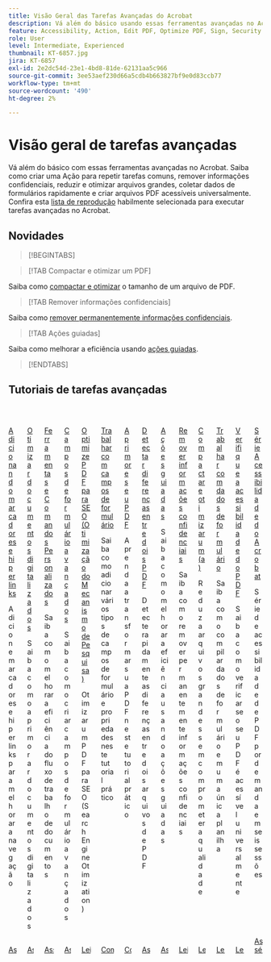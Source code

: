 ```yaml
---
title: Visão Geral das Tarefas Avançadas do Acrobat
description: Vá além do básico usando essas ferramentas avançadas no Acrobat
feature: Accessibility, Action, Edit PDF, Optimize PDF, Sign, Security
role: User
level: Intermediate, Experienced
thumbnail: KT-6857.jpg
jira: KT-6857
exl-id: 2e2dc54d-23e1-4bd8-81de-62131aa5c966
source-git-commit: 3ee53aef230d66a5cdb4b663827bf9e0d83ccb77
workflow-type: tm+mt
source-wordcount: '490'
ht-degree: 2%

---
```


# Visão geral de tarefas avançadas

Vá além do básico com essas ferramentas avançadas no Acrobat. Saiba como criar uma Ação para repetir tarefas comuns, remover informações confidenciais, reduzir e otimizar arquivos grandes, coletar dados de formulários rapidamente e criar arquivos PDF acessíveis universalmente. Confira esta [lista de reprodução](https://experienceleague.adobe.com/pt-br/playlists/acrobat-peform-advanced-tasks) habilmente selecionada para executar tarefas avançadas no Acrobat.

## Novidades

>[!BEGINTABS]

>[!TAB Compactar e otimizar um PDF]

Saiba como [compactar e otimizar](reduce.md) o tamanho de um arquivo de PDF.

>[!TAB Remover informações confidenciais]

Saiba como [remover permanentemente informações confidenciais](redact.md).

>[!TAB Ações guiadas]

Saiba como melhorar a eficiência usando [ações guiadas](action.md).

>[!ENDTABS]

## Tutoriais de tarefas avançadas

<!-- START CARDS HTML - DO NOT MODIFY BY HAND -->
<div class="columns">
    <div class="column is-half-tablet is-half-desktop is-one-third-widescreen" aria-label="Adding bookmarks and hyperlinks">
        <div class="card" style="height: 100%; display: flex; flex-direction: column; height: 100%;">
            <div class="card-image">
                <figure class="image x-is-16by9">
                    <a href="https://experienceleague.adobe.com/pt-br/docs/document-cloud-learn/acrobat-learning/advanced-tasks/bookmarks" title="Adição de marcadores e hiperlinks" target="_self" rel="referrer">
                        <img class="is-bordered-r-small" src="https://experienceleague.adobe.com/pt-br/docs/document-cloud-learn/acrobat-learning/advanced-tasks/media_1928ec63dca97739c8ecf40eefc7e0deee02ea7ae.png?width=400&format=webply&optimize=medium" alt="Adição de marcadores e hiperlinks"
                             style="width: 100%; aspect-ratio: 16 / 9; object-fit: cover; overflow: hidden; display: block; margin: auto;">
                    </a>
                </figure>
            </div>
            <div class="card-content is-padded-small" style="display: flex; flex-direction: column; flex-grow: 1; justify-content: space-between;">
                <div class="top-card-content">
                    <p class="headline is-size-6 has-text-weight-bold">
                        <a href="https://experienceleague.adobe.com/pt-br/docs/document-cloud-learn/acrobat-learning/advanced-tasks/bookmarks" target="_self" rel="referrer" title="Adição de marcadores e hiperlinks">Adicionando marcadores e hiperlinks</a>
                    </p>
                    <p class="is-size-6">Adicione marcadores e hiperlinks para melhorar a navegação</p>
                </div>
                <a href="https://experienceleague.adobe.com/pt-br/docs/document-cloud-learn/acrobat-learning/advanced-tasks/bookmarks" target="_self" rel="referrer" class="spectrum-Button spectrum-Button--outline spectrum-Button--primary spectrum-Button--sizeM" style="align-self: flex-start; margin-top: 1rem;">
                    <span class="spectrum-Button-label has-no-wrap has-text-weight-bold">Assistir</span>
                </a>
            </div>
        </div>
    </div>
    <div class="column is-half-tablet is-half-desktop is-one-third-widescreen" aria-label="Optimize scanned documents">
        <div class="card" style="height: 100%; display: flex; flex-direction: column; height: 100%;">
            <div class="card-image">
                <figure class="image x-is-16by9">
                    <a href="https://experienceleague.adobe.com/pt-br/docs/document-cloud-learn/acrobat-learning/advanced-tasks/optimizescan" title="Otimizar documentos digitalizados" target="_self" rel="referrer">
                        <img class="is-bordered-r-small" src="https://experienceleague.adobe.com/pt-br/docs/document-cloud-learn/acrobat-learning/advanced-tasks/media_1245100f385dbc2312f856ae1c9cc0e634142a564.png?width=400&format=webply&optimize=medium" alt="Otimizar documentos digitalizados"
                             style="width: 100%; aspect-ratio: 16 / 9; object-fit: cover; overflow: hidden; display: block; margin: auto;">
                    </a>
                </figure>
            </div>
            <div class="card-content is-padded-small" style="display: flex; flex-direction: column; flex-grow: 1; justify-content: space-between;">
                <div class="top-card-content">
                    <p class="headline is-size-6 has-text-weight-bold">
                        <a href="https://experienceleague.adobe.com/pt-br/docs/document-cloud-learn/acrobat-learning/advanced-tasks/optimizescan" target="_self" rel="referrer" title="Otimizar documentos digitalizados">Otimizar documentos digitalizados</a>
                    </p>
                    <p class="is-size-6">Saiba como aprimorar documentos digitalizados</p>
                </div>
                <a href="https://experienceleague.adobe.com/pt-br/docs/document-cloud-learn/acrobat-learning/advanced-tasks/optimizescan" target="_self" rel="referrer" class="spectrum-Button spectrum-Button--outline spectrum-Button--primary spectrum-Button--sizeM" style="align-self: flex-start; margin-top: 1rem;">
                    <span class="spectrum-Button-label has-no-wrap has-text-weight-bold">Assistir</span>
                </a>
            </div>
        </div>
    </div>
    <div class="column is-half-tablet is-half-desktop is-one-third-widescreen" aria-label="Custom Commands and Tools">
        <div class="card" style="height: 100%; display: flex; flex-direction: column; height: 100%;">
            <div class="card-image">
                <figure class="image x-is-16by9">
                    <a href="https://experienceleague.adobe.com/pt-br/docs/document-cloud-learn/acrobat-learning/advanced-tasks/custom" title="Comandos e ferramentas personalizados" target="_self" rel="referrer">
                        <img class="is-bordered-r-small" src="https://experienceleague.adobe.com/pt-br/docs/document-cloud-learn/acrobat-learning/advanced-tasks/media_1b02719f4c711973890d4dbf3c3c570d9516a5ea5.png?width=400&format=webply&optimize=medium" alt="Comandos e ferramentas personalizados"
                             style="width: 100%; aspect-ratio: 16 / 9; object-fit: cover; overflow: hidden; display: block; margin: auto;">
                    </a>
                </figure>
            </div>
            <div class="card-content is-padded-small" style="display: flex; flex-direction: column; flex-grow: 1; justify-content: space-between;">
                <div class="top-card-content">
                    <p class="headline is-size-6 has-text-weight-bold">
                        <a href="https://experienceleague.adobe.com/pt-br/docs/document-cloud-learn/acrobat-learning/advanced-tasks/custom" target="_self" rel="referrer" title="Comandos e ferramentas personalizados">Ferramentas e Comandos Personalizados</a>
                    </p>
                    <p class="is-size-6">Saiba como melhorar a eficiência do fluxo de trabalho de documentos</p>
                </div>
                <a href="https://experienceleague.adobe.com/pt-br/docs/document-cloud-learn/acrobat-learning/advanced-tasks/custom" target="_self" rel="referrer" class="spectrum-Button spectrum-Button--outline spectrum-Button--primary spectrum-Button--sizeM" style="align-self: flex-start; margin-top: 1rem;">
                    <span class="spectrum-Button-label has-no-wrap has-text-weight-bold">Assistir</span>
                </a>
            </div>
        </div>
    </div>
    <div class="column is-half-tablet is-half-desktop is-one-third-widescreen" aria-label="Advanced form fields">
        <div class="card" style="height: 100%; display: flex; flex-direction: column; height: 100%;">
            <div class="card-image">
                <figure class="image x-is-16by9">
                    <a href="https://experienceleague.adobe.com/pt-br/docs/document-cloud-learn/acrobat-learning/advanced-tasks/advancedforms" title="Campos de formulário avançados" target="_self" rel="referrer">
                        <img class="is-bordered-r-small" src="https://experienceleague.adobe.com/pt-br/docs/document-cloud-learn/acrobat-learning/advanced-tasks/media_1b7b362d858e1c0e49ad30ac8e9e9ae597fadb814.png?width=400&format=webply&optimize=medium" alt="Campos de formulário avançados"
                             style="width: 100%; aspect-ratio: 16 / 9; object-fit: cover; overflow: hidden; display: block; margin: auto;">
                    </a>
                </figure>
            </div>
            <div class="card-content is-padded-small" style="display: flex; flex-direction: column; flex-grow: 1; justify-content: space-between;">
                <div class="top-card-content">
                    <p class="headline is-size-6 has-text-weight-bold">
                        <a href="https://experienceleague.adobe.com/pt-br/docs/document-cloud-learn/acrobat-learning/advanced-tasks/advancedforms" target="_self" rel="referrer" title="Campos de formulário avançados">Campos de formulário avançados</a>
                    </p>
                    <p class="is-size-6">Saiba como criar campos de formulário avançados</p>
                </div>
                <a href="https://experienceleague.adobe.com/pt-br/docs/document-cloud-learn/acrobat-learning/advanced-tasks/advancedforms" target="_self" rel="referrer" class="spectrum-Button spectrum-Button--outline spectrum-Button--primary spectrum-Button--sizeM" style="align-self: flex-start; margin-top: 1rem;">
                    <span class="spectrum-Button-label has-no-wrap has-text-weight-bold">Assistir</span>
                </a>
            </div>
        </div>
    </div>
    <div class="column is-half-tablet is-half-desktop is-one-third-widescreen" aria-label="Optimize PDFs for SEO (Search Engine Optimization)">
        <div class="card" style="height: 100%; display: flex; flex-direction: column; height: 100%;">
            <div class="card-image">
                <figure class="image x-is-16by9">
                    <a href="https://experienceleague.adobe.com/pt-br/docs/document-cloud-learn/acrobat-learning/advanced-tasks/optimizeseo" title="Optimize PDF para SEO (Search Engine Otimization)" target="_self" rel="referrer">
                        <img class="is-bordered-r-small" src="https://experienceleague.adobe.com/pt-br/docs/document-cloud-learn/acrobat-learning/advanced-tasks/media_1e2e2daf28ca93e57955df2a9a10a3694829529b1.png?width=400&format=webply&optimize=medium" alt="Optimize PDF para SEO (Search Engine Otimization)"
                             style="width: 100%; aspect-ratio: 16 / 9; object-fit: cover; overflow: hidden; display: block; margin: auto;">
                    </a>
                </figure>
            </div>
            <div class="card-content is-padded-small" style="display: flex; flex-direction: column; flex-grow: 1; justify-content: space-between;">
                <div class="top-card-content">
                    <p class="headline is-size-6 has-text-weight-bold">
                        <a href="https://experienceleague.adobe.com/pt-br/docs/document-cloud-learn/acrobat-learning/advanced-tasks/optimizeseo" target="_self" rel="referrer" title="Optimize PDF para SEO (Search Engine Otimization)">Optimize PDF para SEO (Otimização do Mecanismo de Pesquisa)</a>
                    </p>
                    <p class="is-size-6">Otimizar um PDF para SEO (Search Engine Otimization)</p>
                </div>
                <a href="https://experienceleague.adobe.com/pt-br/docs/document-cloud-learn/acrobat-learning/advanced-tasks/optimizeseo" target="_self" rel="referrer" class="spectrum-Button spectrum-Button--outline spectrum-Button--primary spectrum-Button--sizeM" style="align-self: flex-start; margin-top: 1rem;">
                    <span class="spectrum-Button-label has-no-wrap has-text-weight-bold">Leitura</span>
                </a>
            </div>
        </div>
    </div>
    <div class="column is-half-tablet is-half-desktop is-one-third-widescreen" aria-label="Work with form fields">
        <div class="card" style="height: 100%; display: flex; flex-direction: column; height: 100%;">
            <div class="card-image">
                <figure class="image x-is-16by9">
                    <a href="https://experienceleague.adobe.com/pt-br/docs/document-cloud-learn/acrobat-learning/advanced-tasks/workforms" title="Trabalhar com campos de formulário" target="_self" rel="referrer">
                        <img class="is-bordered-r-small" src="https://experienceleague.adobe.com/pt-br/docs/document-cloud-learn/acrobat-learning/advanced-tasks/media_10ea5d7b55e05f5705621c6f8f904019a395a15f2.png?width=400&format=webply&optimize=medium" alt="Trabalhar com campos de formulário"
                             style="width: 100%; aspect-ratio: 16 / 9; object-fit: cover; overflow: hidden; display: block; margin: auto;">
                    </a>
                </figure>
            </div>
            <div class="card-content is-padded-small" style="display: flex; flex-direction: column; flex-grow: 1; justify-content: space-between;">
                <div class="top-card-content">
                    <p class="headline is-size-6 has-text-weight-bold">
                        <a href="https://experienceleague.adobe.com/pt-br/docs/document-cloud-learn/acrobat-learning/advanced-tasks/workforms" target="_self" rel="referrer" title="Trabalhar com campos de formulário">Trabalhar com campos de formulário</a>
                    </p>
                    <p class="is-size-6">Saiba como adicionar vários tipos de campos de formulário e propriedades neste tutorial prático</p>
                </div>
                <a href="https://experienceleague.adobe.com/pt-br/docs/document-cloud-learn/acrobat-learning/advanced-tasks/workforms" target="_self" rel="referrer" class="spectrum-Button spectrum-Button--outline spectrum-Button--primary spectrum-Button--sizeM" style="align-self: flex-start; margin-top: 1rem;">
                    <span class="spectrum-Button-label has-no-wrap has-text-weight-bold">Começar</span>
                </a>
            </div>
        </div>
    </div>
    <div class="column is-half-tablet is-half-desktop is-one-third-widescreen" aria-label="Enhance your PDF">
        <div class="card" style="height: 100%; display: flex; flex-direction: column; height: 100%;">
            <div class="card-image">
                <figure class="image x-is-16by9">
                    <a href="https://experienceleague.adobe.com/pt-br/docs/document-cloud-learn/acrobat-learning/advanced-tasks/enhance" title="Aprimore seu PDF" target="_self" rel="referrer">
                        <img class="is-bordered-r-small" src="https://experienceleague.adobe.com/pt-br/docs/document-cloud-learn/acrobat-learning/advanced-tasks/media_10d82b44057d27bab73c31ffeff18dc125bce92ef.png?width=400&format=webply&optimize=medium" alt="Aprimore seu PDF"
                             style="width: 100%; aspect-ratio: 16 / 9; object-fit: cover; overflow: hidden; display: block; margin: auto;">
                    </a>
                </figure>
            </div>
            <div class="card-content is-padded-small" style="display: flex; flex-direction: column; flex-grow: 1; justify-content: space-between;">
                <div class="top-card-content">
                    <p class="headline is-size-6 has-text-weight-bold">
                        <a href="https://experienceleague.adobe.com/pt-br/docs/document-cloud-learn/acrobat-learning/advanced-tasks/enhance" target="_self" rel="referrer" title="Aprimore seu PDF">Aprimore seu PDF</a>
                    </p>
                    <p class="is-size-6">Aprenda a transformar sua PDF neste tutorial prático</p>
                </div>
                <a href="https://experienceleague.adobe.com/pt-br/docs/document-cloud-learn/acrobat-learning/advanced-tasks/enhance" target="_self" rel="referrer" class="spectrum-Button spectrum-Button--outline spectrum-Button--primary spectrum-Button--sizeM" style="align-self: flex-start; margin-top: 1rem;">
                    <span class="spectrum-Button-label has-no-wrap has-text-weight-bold">Começar</span>
                </a>
            </div>
        </div>
    </div>
    <div class="column is-half-tablet is-half-desktop is-one-third-widescreen" aria-label="Detect differences between two PDFs">
        <div class="card" style="height: 100%; display: flex; flex-direction: column; height: 100%;">
            <div class="card-image">
                <figure class="image x-is-16by9">
                    <a href="https://experienceleague.adobe.com/pt-br/docs/document-cloud-learn/acrobat-learning/advanced-tasks/compare" title="Detectar diferenças entre dois PDF" target="_self" rel="referrer">
                        <img class="is-bordered-r-small" src="https://experienceleague.adobe.com/pt-br/docs/document-cloud-learn/acrobat-learning/advanced-tasks/media_1ec5b0b1409d4cb597a9e7667e2a1d101ee664cdb.png?width=400&format=webply&optimize=medium" alt="Detectar diferenças entre dois PDF"
                             style="width: 100%; aspect-ratio: 16 / 9; object-fit: cover; overflow: hidden; display: block; margin: auto;">
                    </a>
                </figure>
            </div>
            <div class="card-content is-padded-small" style="display: flex; flex-direction: column; flex-grow: 1; justify-content: space-between;">
                <div class="top-card-content">
                    <p class="headline is-size-6 has-text-weight-bold">
                        <a href="https://experienceleague.adobe.com/pt-br/docs/document-cloud-learn/acrobat-learning/advanced-tasks/compare" target="_self" rel="referrer" title="Detectar diferenças entre dois PDF">Detectar diferenças entre dois PDF</a>
                    </p>
                    <p class="is-size-6">Detecte rapidamente as diferenças entre dois arquivos de PDF</p>
                </div>
                <a href="https://experienceleague.adobe.com/pt-br/docs/document-cloud-learn/acrobat-learning/advanced-tasks/compare" target="_self" rel="referrer" class="spectrum-Button spectrum-Button--outline spectrum-Button--primary spectrum-Button--sizeM" style="align-self: flex-start; margin-top: 1rem;">
                    <span class="spectrum-Button-label has-no-wrap has-text-weight-bold">Assistir</span>
                </a>
            </div>
        </div>
    </div>
    <div class="column is-half-tablet is-half-desktop is-one-third-widescreen" aria-label="Guided actions">
        <div class="card" style="height: 100%; display: flex; flex-direction: column; height: 100%;">
            <div class="card-image">
                <figure class="image x-is-16by9">
                    <a href="https://experienceleague.adobe.com/pt-br/docs/document-cloud-learn/acrobat-learning/advanced-tasks/action" title="Ações guiadas" target="_self" rel="referrer">
                        <img class="is-bordered-r-small" src="https://experienceleague.adobe.com/pt-br/docs/document-cloud-learn/acrobat-learning/advanced-tasks/media_1e58586ea8525eaea6c7ae1b57bc2e8a325b58990.png?width=400&format=webply&optimize=medium" alt="Ações guiadas"
                             style="width: 100%; aspect-ratio: 16 / 9; object-fit: cover; overflow: hidden; display: block; margin: auto;">
                    </a>
                </figure>
            </div>
            <div class="card-content is-padded-small" style="display: flex; flex-direction: column; flex-grow: 1; justify-content: space-between;">
                <div class="top-card-content">
                    <p class="headline is-size-6 has-text-weight-bold">
                        <a href="https://experienceleague.adobe.com/pt-br/docs/document-cloud-learn/acrobat-learning/advanced-tasks/action" target="_self" rel="referrer" title="Ações guiadas">Ações guiadas</a>
                    </p>
                    <p class="is-size-6">Saiba como melhorar a eficiência usando ações guiadas</p>
                </div>
                <a href="https://experienceleague.adobe.com/pt-br/docs/document-cloud-learn/acrobat-learning/advanced-tasks/action" target="_self" rel="referrer" class="spectrum-Button spectrum-Button--outline spectrum-Button--primary spectrum-Button--sizeM" style="align-self: flex-start; margin-top: 1rem;">
                    <span class="spectrum-Button-label has-no-wrap has-text-weight-bold">Assistir</span>
                </a>
            </div>
        </div>
    </div>
    <div class="column is-half-tablet is-half-desktop is-one-third-widescreen" aria-label="Redact & Sanitize">
        <div class="card" style="height: 100%; display: flex; flex-direction: column; height: 100%;">
            <div class="card-image">
                <figure class="image x-is-16by9">
                    <a href="https://experienceleague.adobe.com/pt-br/docs/document-cloud-learn/acrobat-learning/advanced-tasks/redact" title="Remover informações confidenciais" target="_self" rel="referrer">
                        <img class="is-bordered-r-small" src="https://experienceleague.adobe.com/pt-br/docs/document-cloud-learn/acrobat-learning/advanced-tasks/media_1ff812f51dc5f60862fb9630e5f4fb1e82144442c.png?width=400&format=webply&optimize=medium" alt="Remover informações confidenciais"
                             style="width: 100%; aspect-ratio: 16 / 9; object-fit: cover; overflow: hidden; display: block; margin: auto;">
                    </a>
                </figure>
            </div>
            <div class="card-content is-padded-small" style="display: flex; flex-direction: column; flex-grow: 1; justify-content: space-between;">
                <div class="top-card-content">
                    <p class="headline is-size-6 has-text-weight-bold">
                        <a href="https://experienceleague.adobe.com/pt-br/docs/document-cloud-learn/acrobat-learning/advanced-tasks/redact" target="_self" rel="referrer" title="Remover informações confidenciais">Remover informações confidenciais</a>
                    </p>
                    <p class="is-size-6">Saiba como remover permanentemente informações confidenciais</p>
                </div>
                <a href="https://experienceleague.adobe.com/pt-br/docs/document-cloud-learn/acrobat-learning/advanced-tasks/redact" target="_self" rel="referrer" class="spectrum-Button spectrum-Button--outline spectrum-Button--primary spectrum-Button--sizeM" style="align-self: flex-start; margin-top: 1rem;">
                    <span class="spectrum-Button-label has-no-wrap has-text-weight-bold">Leitura</span>
                </a>
            </div>
        </div>
    </div>
    <div class="column is-half-tablet is-half-desktop is-one-third-widescreen" aria-label="Reduce file size & optimize">
        <div class="card" style="height: 100%; display: flex; flex-direction: column; height: 100%;">
            <div class="card-image">
                <figure class="image x-is-16by9">
                    <a href="https://experienceleague.adobe.com/pt-br/docs/document-cloud-learn/acrobat-learning/advanced-tasks/reduce" title="Compactar e otimizar um PDF" target="_self" rel="referrer">
                        <img class="is-bordered-r-small" src="https://experienceleague.adobe.com/pt-br/docs/document-cloud-learn/acrobat-learning/advanced-tasks/media_169fb64a79f77cca99a86e42cf02d87861e2203cc.png?width=400&format=webply&optimize=medium" alt="Compactar e otimizar um PDF"
                             style="width: 100%; aspect-ratio: 16 / 9; object-fit: cover; overflow: hidden; display: block; margin: auto;">
                    </a>
                </figure>
            </div>
            <div class="card-content is-padded-small" style="display: flex; flex-direction: column; flex-grow: 1; justify-content: space-between;">
                <div class="top-card-content">
                    <p class="headline is-size-6 has-text-weight-bold">
                        <a href="https://experienceleague.adobe.com/pt-br/docs/document-cloud-learn/acrobat-learning/advanced-tasks/reduce" target="_self" rel="referrer" title="Reduza o tamanho do arquivo e otimize">Compactar e otimizar um(a)</a>
                    </p>
                    <p class="is-size-6">Reduza arquivos grandes sem comprometer a qualidade</p>
                </div>
                <a href="https://experienceleague.adobe.com/pt-br/docs/document-cloud-learn/acrobat-learning/advanced-tasks/reduce" target="_self" rel="referrer" class="spectrum-Button spectrum-Button--outline spectrum-Button--primary spectrum-Button--sizeM" style="align-self: flex-start; margin-top: 1rem;">
                    <span class="spectrum-Button-label has-no-wrap has-text-weight-bold">Leitura</span>
                </a>
            </div>
        </div>
    </div>
    <div class="column is-half-tablet is-half-desktop is-one-third-widescreen" aria-label="Work with form data">
        <div class="card" style="height: 100%; display: flex; flex-direction: column; height: 100%;">
            <div class="card-image">
                <figure class="image x-is-16by9">
                    <a href="https://experienceleague.adobe.com/pt-br/docs/document-cloud-learn/acrobat-learning/advanced-tasks/formdata" title="Trabalhar com dados de formulário" target="_self" rel="referrer">
                        <img class="is-bordered-r-small" src="https://experienceleague.adobe.com/pt-br/docs/document-cloud-learn/acrobat-learning/advanced-tasks/media_17ef7a48cda1c31924ec94ce94acea80f1b2ea43a.png?width=400&format=webply&optimize=medium" alt="Trabalhar com dados de formulário"
                             style="width: 100%; aspect-ratio: 16 / 9; object-fit: cover; overflow: hidden; display: block; margin: auto;">
                    </a>
                </figure>
            </div>
            <div class="card-content is-padded-small" style="display: flex; flex-direction: column; flex-grow: 1; justify-content: space-between;">
                <div class="top-card-content">
                    <p class="headline is-size-6 has-text-weight-bold">
                        <a href="https://experienceleague.adobe.com/pt-br/docs/document-cloud-learn/acrobat-learning/advanced-tasks/formdata" target="_self" rel="referrer" title="Trabalhar com dados de formulário">Trabalhar com dados de formulário</a>
                    </p>
                    <p class="is-size-6">Saiba como compilar dados de formulário em uma única planilha</p>
                </div>
                <a href="https://experienceleague.adobe.com/pt-br/docs/document-cloud-learn/acrobat-learning/advanced-tasks/formdata" target="_self" rel="referrer" class="spectrum-Button spectrum-Button--outline spectrum-Button--primary spectrum-Button--sizeM" style="align-self: flex-start; margin-top: 1rem;">
                    <span class="spectrum-Button-label has-no-wrap has-text-weight-bold">Leitura</span>
                </a>
            </div>
        </div>
    </div>
    <div class="column is-half-tablet is-half-desktop is-one-third-widescreen" aria-label="Check PDF accessibility">
        <div class="card" style="height: 100%; display: flex; flex-direction: column; height: 100%;">
            <div class="card-image">
                <figure class="image x-is-16by9">
                    <a href="https://experienceleague.adobe.com/pt-br/docs/document-cloud-learn/acrobat-learning/advanced-tasks/accessibility" title="Verificar acessibilidade do PDF" target="_self" rel="referrer">
                        <img class="is-bordered-r-small" src="https://experienceleague.adobe.com/pt-br/docs/document-cloud-learn/acrobat-learning/advanced-tasks/media_17002463136c175d858d4aabc64c2261ca2f975d9.png?width=400&format=webply&optimize=medium" alt="Verificar acessibilidade do PDF"
                             style="width: 100%; aspect-ratio: 16 / 9; object-fit: cover; overflow: hidden; display: block; margin: auto;">
                    </a>
                </figure>
            </div>
            <div class="card-content is-padded-small" style="display: flex; flex-direction: column; flex-grow: 1; justify-content: space-between;">
                <div class="top-card-content">
                    <p class="headline is-size-6 has-text-weight-bold">
                        <a href="https://experienceleague.adobe.com/pt-br/docs/document-cloud-learn/acrobat-learning/advanced-tasks/accessibility" target="_self" rel="referrer" title="Verificar acessibilidade do PDF">Verifique a acessibilidade do PDF</a>
                    </p>
                    <p class="is-size-6">Saiba como verificar se o seu PDF é acessível universalmente</p>
                </div>
                <a href="https://experienceleague.adobe.com/pt-br/docs/document-cloud-learn/acrobat-learning/advanced-tasks/accessibility" target="_self" rel="referrer" class="spectrum-Button spectrum-Button--outline spectrum-Button--primary spectrum-Button--sizeM" style="align-self: flex-start; margin-top: 1rem;">
                    <span class="spectrum-Button-label has-no-wrap has-text-weight-bold">Leitura</span>
                </a>
            </div>
        </div>
    </div>
    <div class="column is-half-tablet is-half-desktop is-one-third-widescreen" aria-label="Acrobat Accessibility series">
        <div class="card" style="height: 100%; display: flex; flex-direction: column; height: 100%;">
            <div class="card-image">
                <figure class="image x-is-16by9">
                    <a href="https://experienceleague.adobe.com/pt-br/docs/document-cloud-learn/acrobat-learning/advanced-tasks/accessibility-series/accessibility-series" title="Série Acessibilidade do Acrobat" target="_self" rel="referrer">
                        <img class="is-bordered-r-small" src="https://experienceleague.adobe.com/pt-br/docs/document-cloud-learn/acrobat-learning/advanced-tasks/media_14a125304463a4ba2686a3d38b44552d67d53d6e6.png?width=400&format=webply&optimize=medium" alt="Série Acessibilidade do Acrobat"
                             style="width: 100%; aspect-ratio: 16 / 9; object-fit: cover; overflow: hidden; display: block; margin: auto;">
                    </a>
                </figure>
            </div>
            <div class="card-content is-padded-small" style="display: flex; flex-direction: column; flex-grow: 1; justify-content: space-between;">
                <div class="top-card-content">
                    <p class="headline is-size-6 has-text-weight-bold">
                        <a href="https://experienceleague.adobe.com/pt-br/docs/document-cloud-learn/acrobat-learning/advanced-tasks/accessibility-series/accessibility-series" target="_self" rel="referrer" title="Série Acessibilidade do Acrobat">Série Acessibilidade do Acrobat</a>
                    </p>
                    <p class="is-size-6">Série de acessibilidade de PDF por demanda em seis sessões</p>
                </div>
                <a href="https://experienceleague.adobe.com/pt-br/docs/document-cloud-learn/acrobat-learning/advanced-tasks/accessibility-series/accessibility-series" target="_self" rel="referrer" class="spectrum-Button spectrum-Button--outline spectrum-Button--primary spectrum-Button--sizeM" style="align-self: flex-start; margin-top: 1rem;">
                    <span class="spectrum-Button-label has-no-wrap has-text-weight-bold">Assistir série</span>
                </a>
            </div>
        </div>
    </div>
</div>
<!-- END CARDS HTML - DO NOT MODIFY BY HAND -->